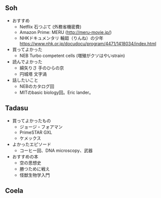 ## Soh
- おすすめ
  - Netflix 石つぶて (外務省機密費)
  - Amazon Prime: MERU (http://meru-movie.jp/)
  - NHKドキュメンタリ 輪廻（りんね）の少年 https://www.nhk.or.jp/docudocu/program/4471/1418034/index.html
- 買ってよかった
  - NEB Turbo competent cells (増殖がクソはやいstrain)
- 読んでよかった
  - 綿矢りさ 手のひらの京
  - 円城塔 文字渦
- 話したいこと
  - NEBのカタログ回
  - MITのbasic biology回。Eric lander。
  
## Tadasu
- 買ってよかったもの 
  - ジョージ・フォアマン
  - PrimeSTAR GXL
  - ケメックス
- よかったエピソード
  - コーヒー回、DNA microscopy、武器
- おすすめの本
  - 空の思想史
  - 勝つために戦え
  - 怪獣生物学入門

## Coela

